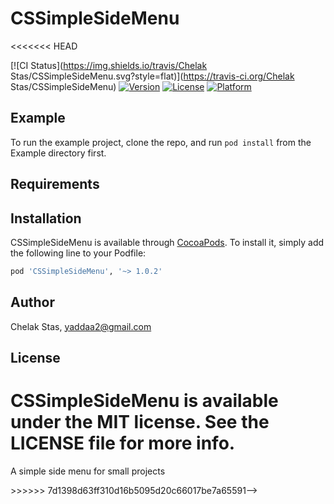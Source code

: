 # CSSimpleSideMenu
<<<<<<< HEAD

[![CI Status](https://img.shields.io/travis/Chelak Stas/CSSimpleSideMenu.svg?style=flat)](https://travis-ci.org/Chelak Stas/CSSimpleSideMenu)
[![Version](https://img.shields.io/cocoapods/v/CSSimpleSideMenu.svg?style=flat)](https://cocoapods.org/pods/CSSimpleSideMenu)
[![License](https://img.shields.io/cocoapods/l/CSSimpleSideMenu.svg?style=flat)](https://cocoapods.org/pods/CSSimpleSideMenu)
[![Platform](https://img.shields.io/cocoapods/p/CSSimpleSideMenu.svg?style=flat)](https://cocoapods.org/pods/CSSimpleSideMenu)

## Example

To run the example project, clone the repo, and run `pod install` from the Example directory first.

## Requirements

## Installation

CSSimpleSideMenu is available through [CocoaPods](https://cocoapods.org). To install
it, simply add the following line to your Podfile:

```ruby
pod 'CSSimpleSideMenu', '~> 1.0.2'
```

## Author

Chelak Stas, yaddaa2@gmail.com

## License

CSSimpleSideMenu is available under the MIT license. See the LICENSE file for more info.
=======
A simple side menu for small projects


<!-->>>>>>> 7d1398d63ff310d16b5095d20c66017be7a65591-->
